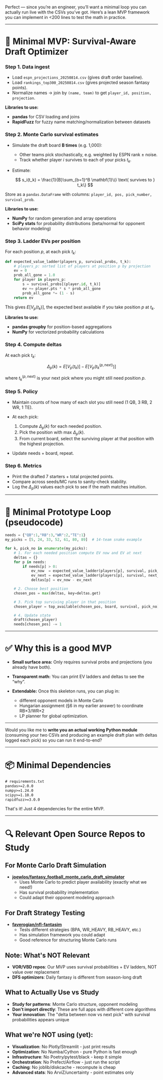 Perfect — since you’re an engineer, you’ll want a minimal loop you can actually run live with the CSVs you’ve got. Here’s a lean MVP framework you can implement in <200 lines to test the math in practice.

---

# 🎯 Minimal MVP: Survival-Aware Draft Optimizer

### **Step 1. Data ingest**

* Load `espn_projections_20250814.csv` (gives draft order baseline).
* Load `rankings_top300_20250814.csv` (gives projected season fantasy points).
* Normalize names → join by `(name, team)` to get `player_id, position, projection`.

**Libraries to use:**
- **pandas** for CSV loading and joins
- **RapidFuzz** for fuzzy name matching/normalization between datasets

### **Step 2. Monte Carlo survival estimates**

* Simulate the draft board **B times** (e.g. 1,000):

  * Other teams pick stochastically, e.g. weighted by ESPN rank ± noise.
  * Track whether player $i$ survives to each of your picks $t_k$.
* Estimate:

  $$
  s_i(t_k) = \frac{1}{B}\sum_{b=1}^B \mathbf{1}\{i \text{ survives to } t_k\}
  $$

Store as a `pandas.DataFrame` with columns: `player_id, pos, pick_number, survival_prob`.

**Libraries to use:**
- **NumPy** for random generation and array operations
- **SciPy stats** for probability distributions (beta/normal for opponent behavior modeling)

### **Step 3. Ladder EVs per position**

For each position $p$, at each pick $t_k$:

```python
def expected_value_ladder(players_p, survival_probs, t_k):
    # players_p: sorted list of players at position p by projection
    ev = 0
    prob_all_gone = 1.0
    for player in players_p:
        s = survival_probs[(player.id, t_k)]
        ev += player.pts * s * prob_all_gone
        prob_all_gone *= (1 - s)
    return ev
```

This gives $E[V_p(t_k)]$, the expected best available if you take position $p$ at $t_k$.

**Libraries to use:**
- **pandas groupby** for position-based aggregations
- **NumPy** for vectorized probability calculations

### **Step 4. Compute deltas**

At each pick $t_k$:

$$
\Delta_p(k) = E[V_p(t_k)] - E[V_p(t_{k}^{(p,\text{next})})]
$$

where $t_{k}^{(p,\text{next})}$ is your next pick where you might still need position $p$.

### **Step 5. Policy**

* Maintain counts of how many of each slot you still need (1 QB, 3 RB, 2 WR, 1 TE).
* At each pick:

  1. Compute $\Delta_p(k)$ for each needed position.
  2. Pick the position with max $\Delta_p(k)$.
  3. From current board, select the surviving player at that position with the highest projection.
* Update needs + board, repeat.

### **Step 6. Metrics**

* Print the drafted 7 starters + total projected points.
* Compare across seeds/MC runs to sanity-check stability.
* Log the $\Delta_p(k)$ values each pick to see if the math matches intuition.

---

# 🔧 Minimal Prototype Loop (pseudocode)

```python
needs = {"QB":1,"RB":3,"WR":2,"TE":1}
my_picks = [5, 24, 33, 52, 61, 80, 89]  # 14-team snake example

for k, pick_no in enumerate(my_picks):
    # 1. For each needed position compute EV now and EV at next
    deltas = {}
    for p in needs:
        if needs[p] > 0:
            ev_now  = expected_value_ladder(players[p], survival, pick_no)
            ev_next = expected_value_ladder(players[p], survival, next_pick_for(p, k))
            deltas[p] = ev_now - ev_next

    # 2. Choose best position
    chosen_pos = max(deltas, key=deltas.get)

    # 3. Pick top surviving player in that position
    chosen_player = top_available(chosen_pos, board, survival, pick_no)

    # 4. Update state
    draft(chosen_player)
    needs[chosen_pos] -= 1
```

---

# ✅ Why this is a good MVP

* **Small surface area:** Only requires survival probs and projections (you already have both).
* **Transparent math:** You can print EV ladders and deltas to see the “why”.
* **Extendable:** Once this skeleton runs, you can plug in:

  * different opponent models in Monte Carlo
  * Hungarian assignment (§6 in my earlier answer) to coordinate RB×3/WR×2
  * LP planner for global optimization.

---

Would you like me to **write you an actual working Python module** (consuming your two CSVs and producing an example draft plan with deltas logged each pick) so you can run it end-to-end?

---

# 📦 Minimal Dependencies

```txt
# requirements.txt
pandas>=2.0.0
numpy>=1.24.0  
scipy>=1.10.0
rapidfuzz>=3.0.0
```

That's it! Just 4 dependencies for the entire MVP.

---

# 🔍 Relevant Open Source Repos to Study

## For Monte Carlo Draft Simulation
- **[joewlos/fantasy_football_monte_carlo_draft_simulator](https://github.com/joewlos/fantasy_football_monte_carlo_draft_simulator)**
  - Uses Monte Carlo to predict player availability (exactly what we need!)
  - Has survival probability implementation
  - Could adapt their opponent modeling approach

## For Draft Strategy Testing
- **[faverogian/nfl-fantasim](https://github.com/faverogian/nfl-fantasim)**
  - Tests different strategies (BPA, WR_HEAVY, RB_HEAVY, etc.)
  - Has simulation framework you could adapt
  - Good reference for structuring Monte Carlo runs

## Note: What's NOT Relevant
- **VOR/VBD repos**: Our MVP uses survival probabilities + EV ladders, NOT value over replacement
- **DFS optimizers**: Daily fantasy is different from season-long draft

## What to Actually Use vs Study
- **Study for patterns**: Monte Carlo structure, opponent modeling
- **Don't import directly**: These are full apps with different core algorithms
- **Your innovation**: The "delta between now vs next pick" with survival probabilities appears unique

## What we're NOT using (yet):
- **Visualization**: No Plotly/Streamlit - just print results
- **Optimization**: No Numba/Cython - pure Python is fast enough  
- **Infrastructure**: No Poetry/pytest/black - keep it simple
- **Orchestration**: No Prefect/Airflow - just run the script
- **Caching**: No joblib/diskcache - recompute is cheap
- **Advanced stats**: No ArviZ/uncertainty - point estimates only
